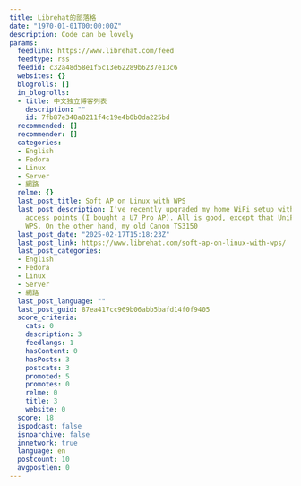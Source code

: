 ```yaml
---
title: Librehat的部落格
date: "1970-01-01T00:00:00Z"
description: Code can be lovely
params:
  feedlink: https://www.librehat.com/feed
  feedtype: rss
  feedid: c32a48d58e1f5c13e62289b6237e13c6
  websites: {}
  blogrolls: []
  in_blogrolls:
  - title: 中文独立博客列表
    description: ""
    id: 7fb87e348a8211f4c19e4b0b0da225bd
  recommended: []
  recommender: []
  categories:
  - English
  - Fedora
  - Linux
  - Server
  - 網路
  relme: {}
  last_post_title: Soft AP on Linux with WPS
  last_post_description: I’ve recently upgraded my home WiFi setup with Ubiquiti (UniFi)
    access points (I bought a U7 Pro AP). All is good, except that UniFi doesn’t support
    WPS. On the other hand, my old Canon TS3150
  last_post_date: "2025-02-17T15:18:23Z"
  last_post_link: https://www.librehat.com/soft-ap-on-linux-with-wps/
  last_post_categories:
  - English
  - Fedora
  - Linux
  - Server
  - 網路
  last_post_language: ""
  last_post_guid: 87ea417cc969b06abb5bafd14f0f9405
  score_criteria:
    cats: 0
    description: 3
    feedlangs: 1
    hasContent: 0
    hasPosts: 3
    postcats: 3
    promoted: 5
    promotes: 0
    relme: 0
    title: 3
    website: 0
  score: 18
  ispodcast: false
  isnoarchive: false
  innetwork: true
  language: en
  postcount: 10
  avgpostlen: 0
---
```

